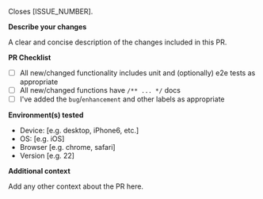 Closes \[ISSUE_NUMBER\]. <!-- Replace \[ISSUE_NUMBER\] with the issue number this PR addresses. -->

**Describe your changes**

A clear and concise description of the changes included in this PR.

**PR Checklist**

- [ ] All new/changed functionality includes unit and (optionally) e2e tests as appropriate
- [ ] All new/changed functions have `/** ... */` docs
- [ ] I've added the `bug`/`enhancement` and other labels as appropriate

**Environment(s) tested**

- Device: [e.g. desktop, iPhone6, etc.]
- OS: [e.g. iOS]
- Browser [e.g. chrome, safari]
- Version [e.g. 22]

**Additional context**

Add any other context about the PR here.
